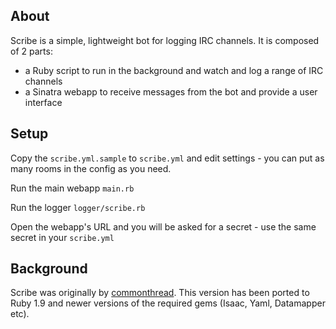 ## About

Scribe is a simple, lightweight bot for logging IRC channels. It is composed of 2 parts:

* a Ruby script to run in the background and watch and log a range of IRC channels
* a Sinatra webapp to receive messages from the bot and provide a user interface

## Setup

Copy the ``scribe.yml.sample`` to ``scribe.yml`` and edit settings - you can put as many rooms in the config as you need.

Run the main webapp ``main.rb``

Run the logger ``logger/scribe.rb``

Open the webapp's URL and you will be asked for a secret - use the same secret in your ``scribe.yml``

## Background

Scribe was originally by [commonthread](https://github.com/commonthread/). This version has been ported to Ruby 1.9 and newer versions of the required gems (Isaac, Yaml, Datamapper etc). 

